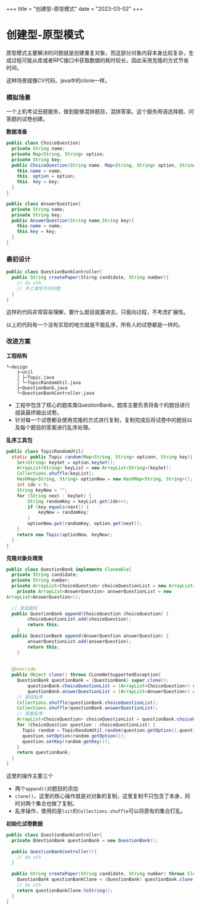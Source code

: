 +++
title = "创建型-原型模式"
date = "2023-03-02"
+++
# 创建型-原型模式

原型模式主要解决的问题就是创建重复对象，而这部分对象内容本身比较复杂，生成过程可能从库或者RPC接口中获取数据的耗时较长，因此采用克隆的方式节省时间。

这种场景就像CV代码、java中的clone一样。



### 模拟场景

一个上机考试丑题服务，做到能够混排题目，混排答案。这个服务用语选择题、问答题的试卷创建。

**数据准备**

```java
public class ChoiceQuestion{
  private String name;
  private Map<String, String> option;
  private String key;
  public ChoiceQuestion(String name. Map<String, String> option, String key){
    this.name = name;
    this. option = option;
    this. key = key;
  }
}

public class AnswerQuestion{
  private String name;
  private String key;
  public AnswerQuestion(String name,String key){
    this.name = name;
    this.key = key;
  }
}
```



### 最初设计

```java
public class QuestionBankController{
  public String createPaper(Stirng candidate, String number){
    // do sth
    // 手工填写不同问题
  }
}
```

这样的代码非常容易理解，要什么题目就塞进去，只面向过程，不考虑扩展性。

以上的代码有一个没有实现的地方就是不能乱序，所有人的试卷都是一样的。



### 改进方案

**工程结构**

```
└─design
	├─util
	│ ├─Topic.java
	│ └─TopicRandomUtil.java
	├─QuestionBank.java
	└─QuestionBankController.java
```

* 工程中包含了核心的题库类QuestionBank，题库主要负责将各个的题目进行组装最终输出试卷。
* 针对每一个试卷都会使用克隆的方式进行复制，复制完成后将试卷中的题目以及每个题目的答案进行乱序处理。



**乱序工具包**

```java
public class TopicRandomUtil{
  static public Topic random(Map<String, String> optionn, String key){
    Set<String> keySet = option.keySet();
    ArrayList<String> keyList = new ArrayList<String>(keySet);
    Collections.shuffle(keyList);
    HashMap<String, String> optionNew = new HashMap<String, String>();
    int idx = 0;
    String keyNew = "";
    for (String next : keySet) {
        String randomKey = keyList.get(idx++);
        if (key.equals(next)) {
            keyNew = randomKey;
        }
        optionNew.put(randomKey, option.get(next));
    }
    return new Topic(optionNew, keyNew);
  }
}
```

**克隆对象处理类**

```java
public class QuestionBank implements Cloneable{
  private String candidate;
  private String number;
  private ArrayList<ChoiceQuestion> choiceQuestionList = new ArrayList<ChoiceQuestion>();
    private ArrayList<AnswerQuestion> answerQuestionList = new
ArrayList<AnswerQuestion>();
  
  // 添加题目
  public QuestionBank append(ChoiceQuestion choiceQuestion) {
        choiceQuestionList.add(choiceQuestion);
        return this;
	}
  public QuestionBank append(AnswerQuestion answerQuestion) {
        answerQuestionList.add(answerQuestion);
        return this;
	}
  
  
  @Override
  public Object clone() throws CLoneNotSupportedException{
    QuestionBank questionBank = (QuestionBank) super.clone();
        questionBank.choiceQuestionList = (ArrayList<ChoiceQuestion>) choiceQuestionList.clone();
        questionBank.answerQuestionList = (ArrayList<AnswerQuestion>) answerQuestionList.clone();
    // 题目乱序
    Collections.shuffle(questionBank.choiceQuestionList); 	
    Collections.shuffle(questionBank.answerQuestionList);
    // 答案乱序
    ArrayList<ChoiceQuestion> choiceQuestionList = questionBank.choiceQuestionList;
    for (ChoiceQuestion question : choiceQuestionList) {
      Topic random = TopicRandomUtil.random(question.getOption(),question.getKey());
      question.setOption(random.getOption());
      question.setKey(random.getKey());
    }
    return questionBank;
  }
}
```

这里的操作主要三个

* 两个``append()``对题目的添加
* ``clone()``，这里的核心操作就是对对象的复制，这里复制不只包含了本身，同时对两个集合也做了复制。
* 乱序操作，使用的是``lsit``的``Collections.shuffle``可以将原有的集合打乱。

**初始化试卷数据**

```java
public class QuestionBankController{
  private QUestionBank questionBank = new QuestionBank();
  
  public QuestionBankController(){
    // do sth
  }
  
  public String createPaper(String candidate, String number) throws CloneNotSupportedException{
    QuestionBank questionBankClone = (QuestionBank) questionBank.clone();
    // do sth
    return questionBankClone.toString();
  }
}
```
